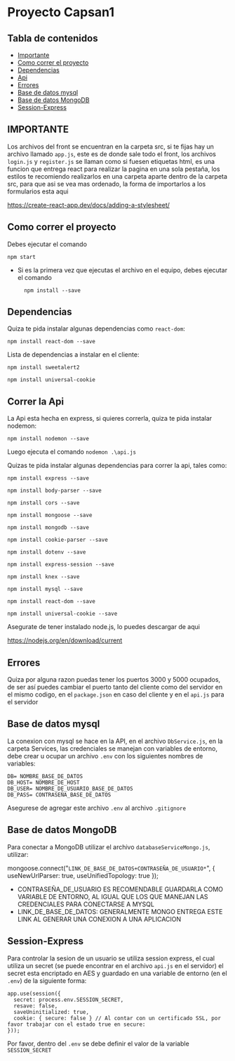 # Proyecto Capsan1

## Tabla de contenidos
* [Importante](#importante)
* [Como correr el proyecto](#como-correr-el-proyecto)
* [Dependencias](#dependencias)
* [Api](#correr-la-api)
* [Errores](#errores)
* [Base de datos mysql](#base-de-datos-mysql)
* [Base de datos MongoDB](#base-de-datos-mongodb)
* [Session-Express](#session-express)

## IMPORTANTE
Los archivos del front se encuentran en la carpeta src, si te fijas hay un archivo llamado `app.js`, este es de donde sale todo el front, los archivos `login.js` y `register.js` se llaman como si fuesen etiquetas html, es una funcion que entrega react para realizar la pagina en una sola pestaña, los estilos te recomiendo realizarlos en una carpeta aparte dentro de la carpeta src, para que asi se vea mas ordenado, la forma de importarlos a los formularios esta aqui 

https://create-react-app.dev/docs/adding-a-stylesheet/

## Como correr el proyecto
Debes ejecutar el comando 

    npm start

* Si es la primera vez que ejecutas el archivo en el equipo, debes ejecutar el comando 

        npm install --save

## Dependencias

Quiza te pida instalar algunas dependencias como `react-dom`:

    npm install react-dom --save

Lista de dependencias a instalar en el cliente:

    npm install sweetalert2

    npm install universal-cookie

## Correr la Api 
La Api esta hecha en express, si quieres correrla, quiza te pida instalar nodemon:

    npm install nodemon --save

Luego ejecuta el comando `nodemon .\api.js`

Quizas te pida instalar algunas dependencias para correr la api, tales como:

    npm install express --save

    npm install body-parser --save

    npm install cors --save

    npm install mongoose --save

    npm install mongodb --save

    npm install cookie-parser --save

    npm install dotenv --save

    npm install express-session --save

    npm install knex --save

    npm install mysql --save

    npm install react-dom --save

    npm install universal-cookie --save

Asegurate de tener instalado node.js, lo puedes descargar de aqui 

https://nodejs.org/en/download/current

## Errores

Quiza por alguna razon puedas tener los puertos 3000 y 5000 ocupados, de ser así puedes cambiar el puerto tanto del cliente como del servidor en el mismo codigo, en el `package.json` en caso del cliente y en el `api.js` para el servidor

## Base de datos mysql

La conexion con mysql se hace en la API, en el archivo `DbService.js`, en la carpeta Services, las credenciales se manejan con variables de entorno, debe crear u ocupar un archivo `.env` con los siguientes nombres de variables:

    DB= NOMBRE_BASE_DE_DATOS
    DB_HOST= NOMBRE_DE_HOST
    DB_USER= NOMBRE_DE_USUARIO_BASE_DE_DATOS
    DB_PASS= CONTRASEÑA_BASE_DE_DATOS

Asegurese de agregar este archivo `.env` al archivo `.gitignore`

## Base de datos MongoDB

Para conectar a MongoDB utilizar el archivo `databaseServiceMongo.js`, utilizar:

mongoose.connect("`LINK_DE_BASE_DE_DATOS+CONTRASEÑA_DE_USUARIO*`", { useNewUrlParser: true, useUnifiedTopology: true });

* CONTRASEÑA_DE_USUARIO ES RECOMENDABLE GUARDARLA COMO VARIABLE DE ENTORNO, AL IGUAL QUE LOS QUE MANEJAN LAS CREDENCIALES PARA CONECTARSE A MYSQL
* LINK_DE_BASE_DE_DATOS: GENERALMENTE MONGO ENTREGA ESTE LINK AL GENERAR UNA CONEXION A UNA APLICACION

## Session-Express

Para controlar la sesion de un usuario se utiliza session express, el cual utiliza un secret (se puede encontrar en el archivo `api.js` en el servidor) el secret esta encriptado en AES y guardado en una variable de entorno (en el `.env`) de la siguiente forma:

    app.use(session({
      secret: process.env.SESSION_SECRET, 
      resave: false,
      saveUninitialized: true,
      cookie: { secure: false } // Al contar con un certificado SSL, por favor trabajar con el estado true en secure:
    }));

Por favor, dentro del `.env` se debe definir el valor de la variable `SESSION_SECRET`
